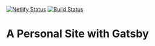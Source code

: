 [![Netlify Status](https://api.netlify.com/api/v1/badges/d37c14a5-91f6-4400-9747-1182b0b7038c/deploy-status)](https://app.netlify.com/sites/confident-agnesi-5d5156/deploys)
[![Build Status](https://travis-ci.com/ianbossman8/personal-site-gatsby.svg?branch=master)](https://travis-ci.com/ianbossman8/personal-site-gatsby)

# A Personal Site with Gatsby
